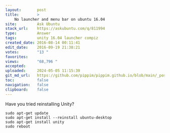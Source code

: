```yaml
---
layout:       post
title:        >
    No launcher and menu bar on ubuntu 16.04
site:         Ask Ubuntu
stack_url:    https://askubuntu.com/q/811994
type:         Answer
tags:         unity 16.04 launcher compiz
created_date: 2016-08-14 00:11:41
edit_date:    2016-09-19 21:38:21
votes:        "13 "
favorites:    
views:        "68,796 "
accepted:     
uploaded:     2024-05-05 11:15:39
git_md_url:   https://github.com/pippim/pippim.github.io/blob/main/_posts/2016/2016-08-14-No-launcher-and-menu-bar-on-ubuntu-16.04.md
toc:          false
navigation:   false
clipboard:    false
---
```


Have you tried reinstalling Unity?

``` 
sudo apt-get update
sudo apt-get install --reinstall ubuntu-desktop
sudo apt-get install unity
sudo reboot
```
